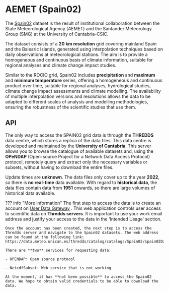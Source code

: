 # AEMET (Spain02)
The [Spain02](https://www.aemet.es/es/serviciosclimaticos/cambio_climat/datos_diarios/ayuda/rejilla_20km) dataset is the result of institutional collaboration between the State Meteorological Agency (AEMET) and the Santander Meteorology Group (SMG) at the University of Cantabria-CSIC.  

The dataset consists of a **20 km resolution** grid covering mainland Spain and the Balearic Islands, generated using interpolation techniques based on daily observations at meteorological stations. The aim is to provide a homogeneous and continuous basis of climate information, suitable for regional analyses and climate change impact studies. 

Similar to the ROCIO grid, Spain02 includes **precipitation** and **maximum** and **minimum temperature** series, offering a homogeneous and continuous product over time, suitable for regional analyses, hydrological studies, climate change impact assessments and climate modelling. The availability of multiple interpolation versions and resolutions allows the data to be adapted to different scales of analysis and modelling methodologies, ensuring the robustness of the scientific studies that use them. 

## API
The only way to access the SPAIN02 grid data is through the **THREDDS** data centre, which stores a replica of the data files. This data centre is developed and maintained by the **University of Cantabria**. This server allows you to browse the catalogue of available datasets and, using the **OPeNDAP** (Open-source Project for a Network Data Access Protocol) protocol, remotely query and extract only the necessary variables or subsets, without having to download the entire files. 

Update times are **unknown**. The data files only cover up to the year **2022**, so there is **no real-time** data available. With regard to **historical data**, the data files contain data from **1951** onwards, so there are large volumes of historical data available. 

??? info "More information"
    The first step to access the data is to create an account on [User Data Gateway](https://meteo.unican.es/udg-tap/signup) . This web application controls user access to scientific data on **Thredds servers**. It is important to use your work email address and justify your access to the data in the ‘Intended Usage’ section. 

    Once the account has been created, the next step is to access the Thredds server and navigate to the Spain02 datasets. The web address can be found at the following link: https://data.meteo.unican.es/thredds/catalog/catalogs/Spain02/spain02Datasets.html

    There are **two** services for requesting data: 

    - OPENDAP: Open source protocol

    - NetcdfSubset: Web service that is not working

    At the moment, it has **not been possible** to access the Spain02 data. We hope to obtain valid credentials to be able to download the data. 


